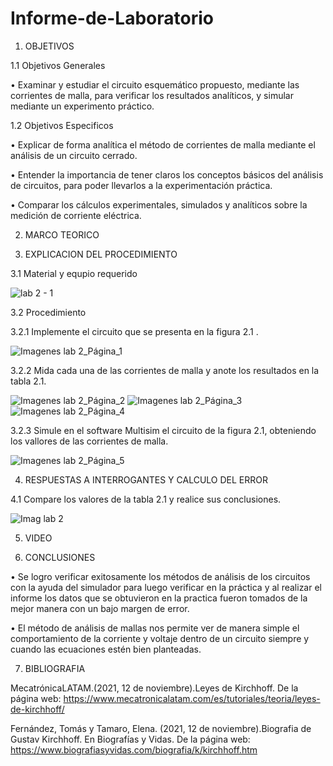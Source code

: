 # Informe-de-Laboratorio

1.	OBJETIVOS 

1.1 Objetivos Generales

•	Examinar y estudiar el circuito esquemático propuesto, mediante las corrientes de malla, para verificar los resultados analíticos, y simular mediante un experimento práctico.

1.2 Objetivos Especificos

•	Explicar de forma analítica el método de corrientes de malla mediante el análisis de un circuito cerrado. 

•	Entender la importancia de tener claros los conceptos básicos del análisis de circuitos, para poder llevarlos a la experimentación práctica. 

•	Comparar los cálculos experimentales, simulados y analíticos sobre la medición de corriente eléctrica. 


2.	MARCO TEORICO



3.	EXPLICACION DEL PROCEDIMIENTO 

3.1 Material y equpio requerido 

![lab 2 - 1](https://user-images.githubusercontent.com/93209004/142972184-0be867cc-fc0e-41d3-892f-d53cb0f9830a.jpg)

3.2 Procedimiento

3.2.1 Implemente el circuito que se presenta en la figura 2.1 .

![Imagenes lab 2_Página_1](https://user-images.githubusercontent.com/93209004/142972195-a7afbf26-5d5e-46fa-a6bc-7ea841b5330d.jpg)

3.2.2 Mida cada una de las corrientes  de malla y anote los resultados en la tabla 2.1. 

![Imagenes lab 2_Página_2](https://user-images.githubusercontent.com/93209004/142972209-cad927b9-2af9-45ba-83e9-fd1844acbc11.jpg)
![Imagenes lab 2_Página_3](https://user-images.githubusercontent.com/93209004/142972210-94431dbc-e65d-408b-9348-a718264c30f8.jpg)
![Imagenes lab 2_Página_4](https://user-images.githubusercontent.com/93209004/142972211-5aa17946-0fcb-4f98-9036-6c2724d25a2c.jpg)

3.2.3 Simule en el software Multisim el circuito de la  figura 2.1, obteniendo los vallores de las corrientes de malla.

![Imagenes lab 2_Página_5](https://user-images.githubusercontent.com/93209004/142972215-21c6a079-1f19-49bb-a78d-dfe54287cfe1.jpg)

4.	RESPUESTAS A INTERROGANTES Y CALCULO DEL ERROR 

4.1 Compare los valores de la tabla 2.1 y realice sus conclusiones. 

![Imag lab 2](https://user-images.githubusercontent.com/93209004/142972219-be3e05a7-0acc-4745-8c7d-601ced9340ba.jpg)

5.	VIDEO 



6.	CONCLUSIONES 

•	Se logro verificar exitosamente los métodos de análisis de los circuitos con la ayuda del simulador para luego verificar en la práctica y al realizar el informe los datos que se obtuvieron en la practica fueron tomados de la mejor manera con un bajo margen de error.

•	El método de análisis de mallas nos permite ver de manera simple el comportamiento de la corriente y voltaje dentro de un circuito siempre y cuando las ecuaciones estén bien planteadas. 

7.	BIBLIOGRAFIA 

MecatrónicaLATAM.(2021, 12 de noviembre).Leyes de Kirchhoff. De la página web: https://www.mecatronicalatam.com/es/tutoriales/teoria/leyes-de-kirchhoff/

Fernández, Tomás y Tamaro, Elena. (2021, 12 de noviembre).Biografia de Gustav Kirchhoff. En Biografías y Vidas. De la página web: https://www.biografiasyvidas.com/biografia/k/kirchhoff.htm

